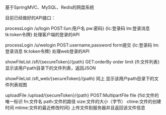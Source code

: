 基于SpringMVC、MySQL、Redis的网盘系统

目前已经做好的API接口：

processLogin	/u/login POST:{un:用户名 pw:密码}	{lc:登录码 lm:登录消息 tk:token令牌}	处理客户端的登录的API

processLogin	/u/welogin POST:username,password form提交	{lc:登录码 lm:登录消息 tk:token令牌}	处理web登录的API

showFileList	/sfl/{secureToken}/{path} GET:orderBy order limit	{fl:文件列表}	显示该用户path目录下的文件列表，返回JSON

showFileList	/sfl_web/{secureToken}/{path} 同上	显示该用户path目录下的文件列表视图

uploadFile	/upload/{secureToken}/{path} POST:MultipartFile file	{fid:文件的唯一标识 fn:文件名 path:文件的路径 size:文件的大小（字节） ctime:文件的创建时间 mtime:文件的最近修改时间}	上传文件到服务器并且返回该文件信息